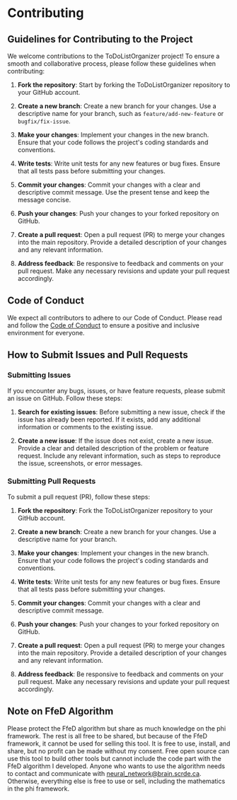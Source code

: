 # Contributing

## Guidelines for Contributing to the Project

We welcome contributions to the ToDoListOrganizer project! To ensure a smooth and collaborative process, please follow these guidelines when contributing:

1. **Fork the repository**: Start by forking the ToDoListOrganizer repository to your GitHub account.

2. **Create a new branch**: Create a new branch for your changes. Use a descriptive name for your branch, such as `feature/add-new-feature` or `bugfix/fix-issue`.

3. **Make your changes**: Implement your changes in the new branch. Ensure that your code follows the project's coding standards and conventions.

4. **Write tests**: Write unit tests for any new features or bug fixes. Ensure that all tests pass before submitting your changes.

5. **Commit your changes**: Commit your changes with a clear and descriptive commit message. Use the present tense and keep the message concise.

6. **Push your changes**: Push your changes to your forked repository on GitHub.

7. **Create a pull request**: Open a pull request (PR) to merge your changes into the main repository. Provide a detailed description of your changes and any relevant information.

8. **Address feedback**: Be responsive to feedback and comments on your pull request. Make any necessary revisions and update your pull request accordingly.

## Code of Conduct

We expect all contributors to adhere to our Code of Conduct. Please read and follow the [Code of Conduct](CODE_OF_CONDUCT.md) to ensure a positive and inclusive environment for everyone.

## How to Submit Issues and Pull Requests

### Submitting Issues

If you encounter any bugs, issues, or have feature requests, please submit an issue on GitHub. Follow these steps:

1. **Search for existing issues**: Before submitting a new issue, check if the issue has already been reported. If it exists, add any additional information or comments to the existing issue.

2. **Create a new issue**: If the issue does not exist, create a new issue. Provide a clear and detailed description of the problem or feature request. Include any relevant information, such as steps to reproduce the issue, screenshots, or error messages.

### Submitting Pull Requests

To submit a pull request (PR), follow these steps:

1. **Fork the repository**: Fork the ToDoListOrganizer repository to your GitHub account.

2. **Create a new branch**: Create a new branch for your changes. Use a descriptive name for your branch.

3. **Make your changes**: Implement your changes in the new branch. Ensure that your code follows the project's coding standards and conventions.

4. **Write tests**: Write unit tests for any new features or bug fixes. Ensure that all tests pass before submitting your changes.

5. **Commit your changes**: Commit your changes with a clear and descriptive commit message.

6. **Push your changes**: Push your changes to your forked repository on GitHub.

7. **Create a pull request**: Open a pull request (PR) to merge your changes into the main repository. Provide a detailed description of your changes and any relevant information.

8. **Address feedback**: Be responsive to feedback and comments on your pull request. Make any necessary revisions and update your pull request accordingly.

## Note on FfeD Algorithm

Please protect the FfeD algorithm but share as much knowledge on the phi framework. The rest is all free to be shared, but because of the FfeD framework, it cannot be used for selling this tool. It is free to use, install, and share, but no profit can be made without my consent. Free open source can use this tool to build other tools but cannot include the code part with the FfeD algorithm I developed. Anyone who wants to use the algorithm needs to contact and communicate with neural_network@brain.scrde.ca. Otherwise, everything else is free to use or sell, including the mathematics in the phi framework.
